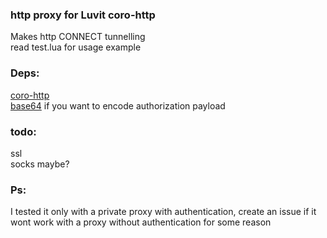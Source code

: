 ### http proxy for Luvit coro-http
Makes http CONNECT tunnelling  
read test.lua for usage example

### Deps:
[coro-http](https://github.com/luvit/lit/blob/master/deps/coro-http.lua)  
[base64](https://github.com/luvit/lit/blob/master/deps/base64.lua) if you want to encode authorization payload

### todo:
ssl  
socks maybe?

### Ps:
I tested it only with a private proxy with authentication, create an issue if it wont work with a proxy without authentication for some reason